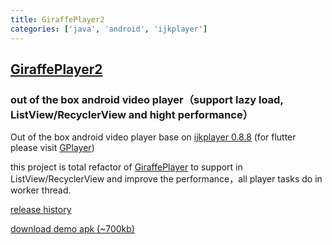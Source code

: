 ```yaml
---
title: GiraffePlayer2
categories: ['java', 'android', 'ijkplayer']
---
```

## [GiraffePlayer2](https://github.com/tcking/GiraffePlayer2)

### out of the box android video player（support lazy load, ListView/RecyclerView and hight performance）



Out of the box android video player base on [ijkplayer 0.8.8](https://github.com/Bilibili/ijkplayer) (for flutter please visit [GPlayer](https://github.com/tcking/GPlayer))

this project is total refactor of [GiraffePlayer](https://github.com/tcking/GiraffePlayer/) to support in ListView/RecyclerView and improve the performance，all player tasks do in worker thread.

[release history](https://github.com/tcking/GiraffePlayer2/blob/master/VERSIONS.md)

[download demo apk (~700kb)](https://raw.githubusercontent.com/tcking/GiraffePlayer2/master/demo/demo.apk)

